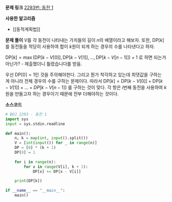 **문제 링크**
[2293번: 동전 1](https://www.acmicpc.net/problem/2293)

**사용한 알고리즘**
- [[동적계획법]]

**문제 풀이**
$V$를 각 동전이 나타내는 가치들의 길이 $n$의 배열이라고 해보자. 또한, $\text{DP}[k]$를 동전들을 적당히 사용하여 합이 $k$원이 되게 하는 경우의 수를 나타낸다고 하자.

$\text{DP}[k] = \max(\text{DP}[k-V[0]],\,\text{DP}[k-V[1]],\,\dots,\, \text{DP}[k-V[n-1]]) + 1$ 로 하면 되는거 아닌가? - 제출했더니 틀렸습니다를 받음.

우선 $\text{DP}[0]=1$인 것을 주의해야한다. 그리고 뭔가 착각하고 있는데 최댓값을 구하는 게 아니라 전체 경우의 수를 구하는 문제이다. 따라서 $\text{DP}[k]=\text{DP}[k-V[0]]+\text{DP}[k-V[1]]+\dots+DP[k-V[n-1]]$ 를 구하는 것이 맞다. 각 항은 $i$번째 동전을 사용하여 $k$원을 만들고자 하는 경우이기 때문에 전부 더해야하는 것이다.

**소스코드**
```python
# BOJ 2293 - 동전 1
import sys  
input = sys.stdin.readline  
  
def main():  
    n, k = map(int, input().split())  
    V = [int(input()) for _ in range(n)]  
    DP = [0] * (k + 1)  
    DP[0] = 1  
  
    for i in range(n):  
        for x in range(V[i], k + 1):  
            DP[x] += DP[x - V[i]]  
  
    print(DP[k])  
  
if __name__ == "__main__":  
    main()
```
